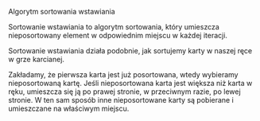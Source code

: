 Algorytm sortowania wstawiania

Sortowanie wstawiania to algorytm sortowania, który umieszcza nieposortowany element w odpowiednim miejscu w każdej iteracji.

Sortowanie wstawiania działa podobnie, jak sortujemy karty w naszej ręce w grze karcianej.

Zakładamy, że pierwsza karta jest już posortowana, wtedy wybieramy nieposortowaną kartę. Jeśli nieposortowana karta jest większa niż karta w ręku, umieszcza się ją po prawej stronie, w przeciwnym razie, po lewej stronie. W ten sam sposób inne nieposortowane karty są pobierane i umieszczane na właściwym miejscu.

